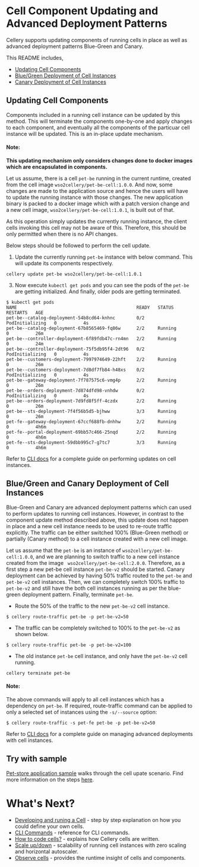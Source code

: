 # Cell Component Updating and Advanced Deployment Patterns

Cellery supports updating components of running cells in place as well as advanced deployment patterns Blue-Green and Canary. 

This README includes,

- [Updating Cell Components](#updating-cell-components)
- [Blue/Green Deployment of Cell Instances](#bluegreen-and-canary-deployment-of-cell-instances)
- [Canary Deployment of Cell Instances](#bluegreen-and-canary-deployment-of-cell-instances)

## Updating Cell Components
Components included in a running cell instance can be updated by this method. This will terminate the components one-by-one and apply changes to each component, and eventually all the components of the particuar cell instance will be updated. This is an in-place update mechanism.

#### Note:
__This updating mechanism only considers changes done to docker images which are encapsulated in components.__
 
Let us assume, there is a cell `pet-be` running in the current runtime, created from the cell image `wso2cellery/pet-be-cell:1.0.0`. 
And now, some changes are made to the application source and hence the users will have to update the running instance with those changes.
The new application binary is packed to a docker image which with a patch version change and a new cell image, `wso2cellery/pet-be-cell:1.0.1`, is built out of that. 

As this operation simply updates the currently running instance, the client cells invoking this cell may not be aware of this. 
Therefore, this should be only permitted when there is no API changes. 
 
Below steps should be followed to perform the cell update. 
 
1) Update the currently running `pet-be` instance with below command. This will update its components respectively.
```
cellery update pet-be wso2cellery/pet-be-cell:1.0.1
```
3) Now execute `kubectl get pods` and you can see the pods of the `pet-be` are getting initialized. And finally, older pods are getting terminated.
```
$ kubectl get pods
NAME                                             READY   STATUS            RESTARTS   AGE
pet-be--catalog-deployment-54b8cd64-knhnc        0/2     PodInitializing   0          4s
pet-be--catalog-deployment-67b8565469-fq86w      2/2     Running           0          26m
pet-be--controller-deployment-6f89fdb47c-rn4mn   2/2     Running           0          24m
pet-be--controller-deployment-75f5db95f4-2dt96   0/2     PodInitializing   0          4s
pet-be--customers-deployment-7997974649-22hft    2/2     Running           0          26m
pet-be--customers-deployment-7d8df7fb84-h48xs    0/2     PodInitializing   0          4s
pet-be--gateway-deployment-7f787575c6-vmg4p      2/2     Running           0          26m
pet-be--orders-deployment-7d874dfd98-vnhdw       0/2     PodInitializing   0          4s
pet-be--orders-deployment-7d9fd8f5ff-4czdx       2/2     Running           0          26m
pet-be--sts-deployment-7f4f56b5d5-bjhww          3/3     Running           0          26m
pet-fe--gateway-deployment-67ccf688fb-dnhhw      2/2     Running           0          4h6m
pet-fe--portal-deployment-69bb57c466-25nqd       2/2     Running           0          4h6m
pet-fe--sts-deployment-59dbb995c7-g7tc7          3/3     Running           0          4h6m
```
Refer to [CLI docs](cli-reference.md#cellery-update) for a complete guide on performing updates on cell instances.

## Blue/Green and Canary Deployment of Cell Instances
Blue-Green and Canary are advanced deployment patterns which can used to perform updates to running cell instances. 
However, in contrast to the component update method described above, this update does not happen in place and a new cell instance needs to be used to re-route traffic explicitly. 
The traffic can be either switched 100% (Blue-Green method) or partially (Canary method) to a cell instance created with a new cell image. 

Let us assume that the `pet-be` is an instance of `wso2cellery/pet-be-cell:1.0.0`, and we are planning to switch traffic to a new cell instance created from the image ` wso2cellery/pet-be-cell:2.0.0`.
Therefore, as a first step a new pet-be cell instance `pet-be-v2` should be started. Canary deployment can be achieved by having 50% traffic routed to the `pet-be` and `pet-be-v2` 
cell instances. Then, we can  completely switch 100% traffic to `pet-be-v2` and still have the both cell instances running as per the blue-green deployment pattern. Finally, terminate `pet-be`.

- Route the 50% of the traffic to the new `pet-be-v2` cell instance. 
```
$ cellery route-traffic pet-be -p pet-be-v2=50
```

- The traffic can be completely switched to 100% to the `pet-be-v2` as shown below. 
```
$ cellery route-traffic pet-be -p pet-be-v2=100
```
- The old instance `pet-be` cell instance, and only have the `pet-be-v2` cell running. 
```
cellery terminate pet-be
```

#### Note:
The above commands will apply to all cell instances which has a dependency on `pet-be`. If required, route-traffic command can be applied to only a selected set of instances
using the `-s/--source` option:
```
$ cellery route-traffic -s pet-fe pet-be -p pet-be-v2=50
```
Refer to [CLI docs](cli-reference.md#cellery-route-traffic) for a complete guide on managing advanced deployments with cell instances.

## Try with sample
[Pet-store application sample](https://github.com/wso2-cellery/samples/tree/master/cells/pet-store) walks through the cell upate scenario. 
Find more information on the steps [here](https://github.com/wso2-cellery/samples/blob/master/docs/pet-store/update-cell.md).

# What's Next?
- [Developing and runing a Cell](writing-a-cell.md) - step by step explanation on how you could define your own cells.
- [CLI Commands](cli-reference.md) - reference for CLI commands.
- [How to code cells?](cellery-syntax.md) - explains how Cellery cells are written.
- [Scale up/down](cell-scaling.md) - scalability of running cell instances with zero scaling and horizontal autoscaler.
- [Observe cells](cellery-observability.md) - provides the runtime insight of cells and components.

